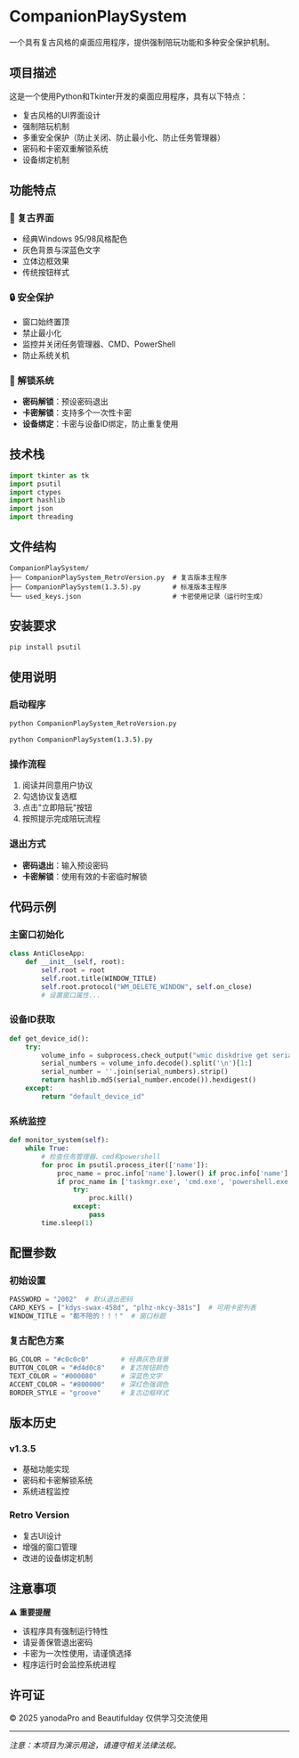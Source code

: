 # CompanionPlaySystem

一个具有复古风格的桌面应用程序，提供强制陪玩功能和多种安全保护机制。

## 项目描述

这是一个使用Python和Tkinter开发的桌面应用程序，具有以下特点：
- 复古风格的UI界面设计
- 强制陪玩机制
- 多重安全保护（防止关闭、防止最小化、防止任务管理器）
- 密码和卡密双重解锁系统
- 设备绑定机制

## 功能特点

### 🎨 复古界面
- 经典Windows 95/98风格配色
- 灰色背景与深蓝色文字
- 立体边框效果
- 传统按钮样式

### 🔒 安全保护
- 窗口始终置顶
- 禁止最小化
- 监控并关闭任务管理器、CMD、PowerShell
- 防止系统关机

### 🔑 解锁系统
- **密码解锁**：预设密码退出
- **卡密解锁**：支持多个一次性卡密
- **设备绑定**：卡密与设备ID绑定，防止重复使用

## 技术栈

```python
import tkinter as tk
import psutil
import ctypes
import hashlib
import json
import threading
```



## 文件结构

```
CompanionPlaySystem/
├── CompanionPlaySystem_RetroVersion.py  # 复古版本主程序
├── CompanionPlaySystem(1.3.5).py        # 标准版本主程序  
└── used_keys.json                       # 卡密使用记录（运行时生成）
```

## 安装要求

```bash
pip install psutil
```

## 使用说明

### 启动程序
```cmd
python CompanionPlaySystem_RetroVersion.py
```
```cmd
python CompanionPlaySystem(1.3.5).py
```

### 操作流程
1. 阅读并同意用户协议
2. 勾选协议复选框
3. 点击"立即陪玩"按钮
4. 按照提示完成陪玩流程

### 退出方式
- **密码退出**：输入预设密码
- **卡密解锁**：使用有效的卡密临时解锁

## 代码示例

### 主窗口初始化
```python
class AntiCloseApp:
    def __init__(self, root):
        self.root = root
        self.root.title(WINDOW_TITLE) 
        self.root.protocol("WM_DELETE_WINDOW", self.on_close)
        # 设置窗口属性...
```

### 设备ID获取
```python
def get_device_id():
    try:
        volume_info = subprocess.check_output("wmic diskdrive get serialnumber", shell=True)
        serial_numbers = volume_info.decode().split('\n')[1:]
        serial_number = ''.join(serial_numbers).strip()
        return hashlib.md5(serial_number.encode()).hexdigest()
    except:
        return "default_device_id"
```

### 系统监控
```python
def monitor_system(self):
    while True:
        # 检查任务管理器、cmd和powershell
        for proc in psutil.process_iter(['name']): 
            proc_name = proc.info['name'].lower() if proc.info['name'] else ''
            if proc_name in ['taskmgr.exe', 'cmd.exe', 'powershell.exe']: 
                try:
                    proc.kill() 
                except:
                    pass
        time.sleep(1)
```

## 配置参数

### 初始设置
```python
PASSWORD = "2002"  # 默认退出密码
CARD_KEYS = ["kdys-swax-458d", "plhz-nkcy-381s"]  # 可用卡密列表
WINDOW_TITLE = "都不陪的！！！"  # 窗口标题
```

### 复古配色方案
```python
BG_COLOR = "#c0c0c0"        # 经典灰色背景
BUTTON_COLOR = "#d4d0c8"    # 复古按钮颜色  
TEXT_COLOR = "#000080"      # 深蓝色文字
ACCENT_COLOR = "#800000"    # 深红色强调色
BORDER_STYLE = "groove"     # 复古边框样式
```

## 版本历史

### v1.3.5
- 基础功能实现
- 密码和卡密解锁系统
- 系统进程监控

### Retro Version
- 复古UI设计
- 增强的窗口管理
- 改进的设备绑定机制

## 注意事项

⚠️ **重要提醒**
- 该程序具有强制运行特性
- 请妥善保管退出密码
- 卡密为一次性使用，请谨慎选择
- 程序运行时会监控系统进程

## 许可证

© 2025 yanodaPro and Beautifulday 仅供学习交流使用

---

*注意：本项目为演示用途，请遵守相关法律法规。*
```
